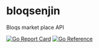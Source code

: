 # bloqsenjin

Bloqs market place API

[![Go Report Card](https://goreportcard.com/badge/github.com/bloqs-sites/bloqsenjin)](https://goreportcard.com/report/github.com/bloqs-sites/bloqsenjin)
[![Go Reference](https://pkg.go.dev/badge/github.com/bloqs-sites/bloqsenjin.svg)](https://pkg.go.dev/github.com/bloqs-sites/bloqsenjin)
